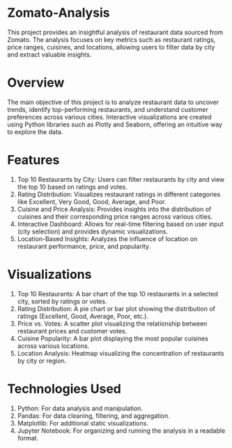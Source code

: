﻿# Zomato-Analysis
 This project provides an insightful analysis of restaurant data sourced from Zomato. The analysis focuses on key metrics such as restaurant ratings, price ranges, cuisines, and locations, allowing users to filter data by city and extract valuable insights.
# Overview
 The main objective of this project is to analyze restaurant data to uncover trends, identify top-performing restaurants, and understand customer preferences across various cities. Interactive visualizations are created using Python libraries such as Plotly and Seaborn, offering an intuitive way to explore the data.

# Features
1. Top 10 Restaurants by City: Users can filter restaurants by city and view the top 10 based on ratings and votes.
2. Rating Distribution: Visualizes restaurant ratings in different categories like Excellent, Very Good, Good, Average, and Poor.
3. Cuisine and Price Analysis: Provides insights into the distribution of cuisines and their corresponding price ranges across various cities.
4. Interactive Dashboard: Allows for real-time filtering based on user input (city selection) and provides dynamic visualizations.
5. Location-Based Insights: Analyzes the influence of location on restaurant performance, price, and popularity.
# Visualizations
1. Top 10 Restaurants: A bar chart of the top 10 restaurants in a selected city, sorted by ratings or votes.
2. Rating Distribution: A pie chart or bar plot showing the distribution of ratings (Excellent, Good, Average, Poor, etc.).
3. Price vs. Votes: A scatter plot visualizing the relationship between restaurant prices and customer votes.
4. Cuisine Popularity: A bar plot displaying the most popular cuisines across various locations.
5. Location Analysis: Heatmap visualizing the concentration of restaurants by city or region.
# Technologies Used
1. Python: For data analysis and manipulation.
2. Pandas: For data cleaning, filtering, and aggregation.
3. Matplotlib: For additional static visualizations.
4. Jupyter Notebook: For organizing and running the analysis in a readable format.


